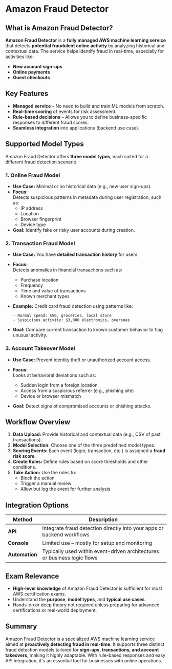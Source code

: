 # Amazon Fraud Detector

## What is Amazon Fraud Detector?

**Amazon Fraud Detector** is a **fully managed AWS machine learning service** that detects **potential fraudulent online activity** by analyzing historical and contextual data. The service helps identify fraud in real-time, especially for activities like:

- **New account sign-ups**
- **Online payments**
- **Guest checkouts**

## Key Features

- **Managed service** – No need to build and train ML models from scratch.
- **Real-time scoring** of events for risk assessment.
- **Rule-based decisions** – Allows you to define business-specific responses to different fraud scores.
- **Seamless integration** into applications (backend use case).

## Supported Model Types

Amazon Fraud Detector offers **three model types**, each suited for a different fraud detection scenario.

### 1. **Online Fraud Model**

- **Use Case:** Minimal or no historical data (e.g., new user sign-ups).
- **Focus:**  
  Detects suspicious patterns in metadata during user registration, such as:
  - IP address
  - Location
  - Browser fingerprint
  - Device type
- **Goal:** Identify fake or risky user accounts during creation.

### 2. **Transaction Fraud Model**

- **Use Case:** You have **detailed transaction history** for users.
- **Focus:**  
  Detects anomalies in financial transactions such as:

  - Purchase location
  - Frequency
  - Time and value of transactions
  - Known merchant types

- **Example:** Credit card fraud detection using patterns like:

  ```text
  - Normal spend: $50, groceries, local store
  - Suspicious activity: $3,000 electronics, overseas
  ```

- **Goal:** Compare current transaction to known customer behavior to flag unusual activity.

### 3. **Account Takeover Model**

- **Use Case:** Prevent identity theft or unauthorized account access.
- **Focus:**  
  Looks at behavioral deviations such as:

  - Sudden login from a foreign location
  - Access from a suspicious referrer (e.g., phishing site)
  - Device or browser mismatch

- **Goal:** Detect signs of compromised accounts or phishing attacks.

## Workflow Overview

1. **Data Upload:** Provide historical and contextual data (e.g., CSV of past transactions).
2. **Model Selection:** Choose one of the three predefined model types.
3. **Scoring Events:** Each event (login, transaction, etc.) is assigned a **fraud risk score**.
4. **Create Rules:** Define rules based on score thresholds and other conditions.
5. **Take Action:** Use the rules to:
   - Block the action
   - Trigger a manual review
   - Allow but log the event for further analysis

## Integration Options

| Method         | Description                                                              |
| -------------- | ------------------------------------------------------------------------ |
| **API**        | Integrate fraud detection directly into your apps or backend workflows   |
| **Console**    | Limited use – mostly for setup and monitoring                            |
| **Automation** | Typically used within event-driven architectures or business logic flows |

## Exam Relevance

- **High-level knowledge** of Amazon Fraud Detector is sufficient for most AWS certification exams.
- Understand the **purpose**, **model types**, and **typical use cases**.
- Hands-on or deep theory not required unless preparing for advanced certifications or real-world deployment.

## Summary

Amazon Fraud Detector is a specialized AWS machine learning service aimed at **proactively detecting fraud in real-time**. It supports three distinct fraud detection models tailored for **sign-ups, transactions, and account takeovers**, making it highly adaptable. With rule-based responses and easy API integration, it's an essential tool for businesses with online operations.
